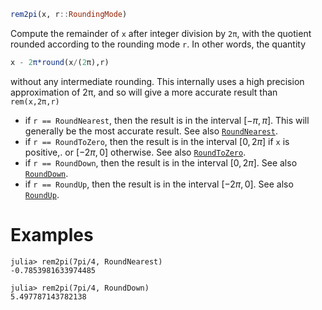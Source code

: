 ```julia
rem2pi(x, r::RoundingMode)
```

Compute the remainder of `x` after integer division by `2π`, with the quotient rounded according to the rounding mode `r`. In other words, the quantity

```julia
x - 2π*round(x/(2π),r)
```

without any intermediate rounding. This internally uses a high precision approximation of 2π, and so will give a more accurate result than `rem(x,2π,r)`

  * if `r == RoundNearest`, then the result is in the interval $[-π, π]$. This will generally be the most accurate result. See also [`RoundNearest`](@ref).
  * if `r == RoundToZero`, then the result is in the interval $[0, 2π]$ if `x` is positive,. or $[-2π, 0]$ otherwise. See also [`RoundToZero`](@ref).
  * if `r == RoundDown`, then the result is in the interval $[0, 2π]$. See also [`RoundDown`](@ref).
  * if `r == RoundUp`, then the result is in the interval $[-2π, 0]$. See also [`RoundUp`](@ref).

# Examples

```jldoctest
julia> rem2pi(7pi/4, RoundNearest)
-0.7853981633974485

julia> rem2pi(7pi/4, RoundDown)
5.497787143782138
```
